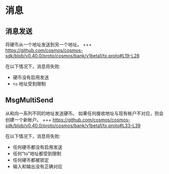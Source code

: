 # 消息

## 消息发送

将硬币从一个地址发送到另一个地址。
+++ https://github.com/cosmos/cosmos-sdk/blob/v0.40.0/proto/cosmos/bank/v1beta1/tx.proto#L19-L28

在以下情况下，消息将失败:

- 硬币没有启用发送
- `to` 地址受到限制

## MsgMultiSend

从和向一系列不同的地址发送硬币。 如果任何接收地址与现有帐户不对应，则会创建一个新帐户。
+++ https://github.com/cosmos/cosmos-sdk/blob/v0.40.0/proto/cosmos/bank/v1beta1/tx.proto#L33-L39

在以下情况下，消息将失败:

- 任何硬币都没有启用发送
- 任何“to”地址都受到限制
- 任何硬币都被锁定
- 输入和输出没有正确对应 